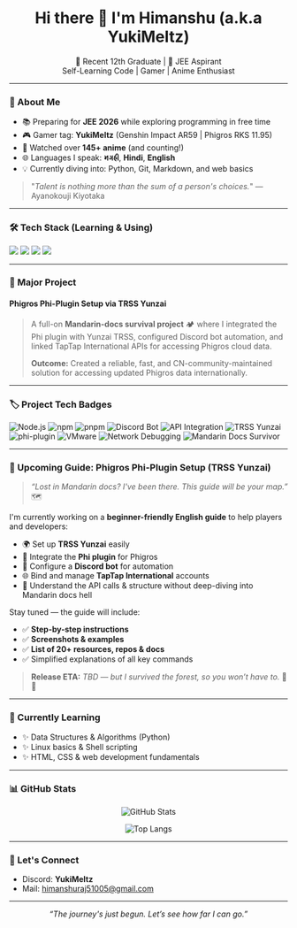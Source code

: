<h1 align="center">Hi there 👋 I'm Himanshu (a.k.a YukiMeltz)</h1>

<p align="center">
  🌸 Recent 12th Graduate | 🎯 JEE Aspirant <br>
  Self-Learning Code | Gamer | Anime Enthusiast
</p>

---

### 🧠 About Me

- 📚 Preparing for **JEE 2026** while exploring programming in free time
- 🎮 Gamer tag: **YukiMeltz** (Genshin Impact AR59 | Phigros RKS 11.95)
- 🎥 Watched over **145+ anime** (and counting!)
- 🌐 Languages I speak: **𑂧𑂏𑂯𑂲**, **Hindi**, **English**
- 💡 Currently diving into: Python, Git, Markdown, and web basics

> "*Talent is nothing more than the sum of a person's choices.*" — Ayanokouji Kiyotaka

---

### 🛠️ Tech Stack (Learning & Using)
<p>
  <img src="https://img.shields.io/badge/Python-3776AB?style=flat&logo=python&logoColor=white"/>
  <img src="https://img.shields.io/badge/Git-F05032?style=flat&logo=git&logoColor=white"/>
  <img src="https://img.shields.io/badge/HTML-E34F26?style=flat&logo=html5&logoColor=white"/>
  <img src="https://img.shields.io/badge/Markdown-000000?style=flat&logo=markdown&logoColor=white"/>
</p>

---

### 🚀 Major Project

#### **Phigros Phi-Plugin Setup via TRSS Yunzai**
> A full-on **Mandarin-docs survival project** 🏕 where I integrated the Phi plugin with Yunzai TRSS, configured Discord bot automation, and linked TapTap International APIs for accessing Phigros cloud data.  
>  
> **Outcome:** Created a reliable, fast, and CN-community-maintained solution for accessing updated Phigros data internationally.

---

### 🏷️ Project Tech Badges

![Node.js](https://img.shields.io/badge/Node.js-339933?style=for-the-badge&logo=node.js&logoColor=white)
![npm](https://img.shields.io/badge/npm-CB3837?style=for-the-badge&logo=npm&logoColor=white)
![pnpm](https://img.shields.io/badge/pnpm-F69220?style=for-the-badge&logo=pnpm&logoColor=white)
![Discord Bot](https://img.shields.io/badge/Discord%20Bot-5865F2?style=for-the-badge&logo=discord&logoColor=white)
![API Integration](https://img.shields.io/badge/API%20Integration-FF6F00?style=for-the-badge&logo=swagger&logoColor=white)
![TRSS Yunzai](https://img.shields.io/badge/TRSS%20Yunzai-2E86C1?style=for-the-badge&logo=wechat&logoColor=white)
![phi-plugin](https://img.shields.io/badge/phi--plugin-FF69B4?style=for-the-badge&logo=music&logoColor=white)
![VMware](https://img.shields.io/badge/VMware-607D8B?style=for-the-badge&logo=virtualbox&logoColor=white)
![Network Debugging](https://img.shields.io/badge/Network%20Debugging-4CAF50?style=for-the-badge&logo=wireshark&logoColor=white)
![Mandarin Docs Survivor](https://img.shields.io/badge/Mandarin%20Docs%20Survivor-00897B?style=for-the-badge&logo=readthedocs&logoColor=white)

---

### 📘 Upcoming Guide: **Phigros Phi-Plugin Setup (TRSS Yunzai)**  

> *“Lost in Mandarin docs? I've been there. This guide will be your map.”* 🗺️  

I'm currently working on a **beginner-friendly English guide** to help players and developers:  

- 🌍 Set up **TRSS Yunzai** easily  
- 🔗 Integrate the **Phi plugin** for Phigros  
- 🤖 Configure a **Discord bot** for automation  
- 🌐 Bind and manage **TapTap International** accounts  
- 🧩 Understand the API calls & structure without deep-diving into Mandarin docs hell  

Stay tuned — the guide will include:  
- ✅ **Step-by-step instructions**  
- ✅ **Screenshots & examples**  
- ✅ **List of 20+ resources, repos & docs**  
- ✅ Simplified explanations of all key commands  

> **Release ETA:** *TBD — but I survived the forest, so you won’t have to.* 🌲✨

---


### 🌱 Currently Learning

- ✨ Data Structures & Algorithms (Python)
- ✨ Linux basics & Shell scripting
- ✨ HTML, CSS & web development fundamentals

---

### 📊 GitHub Stats

<p align="center">
  <img src="https://github-readme-stats.vercel.app/api?username=HimanshuRaj51005&show_icons=true&theme=tokyonight" alt="GitHub Stats" />
</p>

<p align="center">
  <img src="https://github-readme-stats.vercel.app/api/top-langs/?username=HimanshuRaj51005&layout=compact&theme=tokyonight" alt="Top Langs" />
</p>

---

### 💬 Let's Connect

- Discord: **YukiMeltz**
- Mail: [himanshuraj51005@gmail.com](mailto:himanshuraj51005@gmail.com)

---

<p align="center"><i>“The journey's just begun. Let’s see how far I can go.”</i></p>
